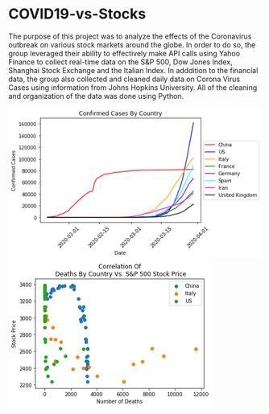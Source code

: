 # COVID19-vs-Stocks

The purpose of this project was to analyze the effects of the Coronavirus outbreak on various stock markets around the globe. In order to do so, the group leveraged their ability to effectively make API calls using Yahoo Finance to collect real-time data on the S&P 500, Dow Jones Index, Shanghai Stock Exchange and the Italian Index. In adddition to the financial data, the group also collected and cleaned daily data on Corona Virus Cases using information from Johns Hopkins University. All of the cleaning and organization of the data was done using Python.

![Residuals](final/images/Question_2_Peter/Confirm_Line_Graph.png)
![Residuals](final/images/Question_2_Peter/Death_Correlation_Fig.png)